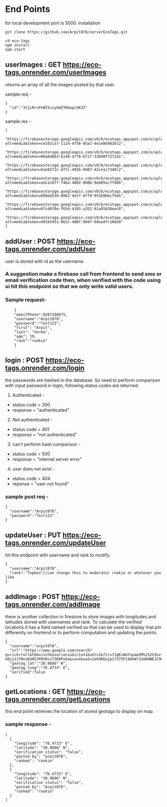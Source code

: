 # End Points 
for local development port is 5000.
installation

```
git clone https://github.com/Arpit078/serverEcoTags.git

cd eco-tags
npm install
npm start
```

## userImages : GET https://eco-tags.onrender.com/userImages
returns an array of all the images posted by that user.

sample req - 
```
{
  "id":"3CjLMrsPnBfXisyO4ETHGopcVK32"
}
```

sample res - 
```
[
  "https://firebasestorage.googleapis.com/v0/b/ecotags.appspot.com/o/uploads%2FCAP267848995582434062.jpg?alt=media&token=ce102ca7-1114-4f56-85a1-6e148e983bc2",
  "https://firebasestorage.googleapis.com/v0/b/ecotags.appspot.com/o/uploads%2FCAP2739564765792456559.jpg?alt=media&token=06a6d9b3-b140-4776-b71f-33948f7273a1",
  "https://firebasestorage.googleapis.com/v0/b/ecotags.appspot.com/o/uploads%2FCAP4188053035781720625.jpg?alt=media&token=61e82f2c-d77c-493b-9407-42ce1c7340c2",
  "https://firebasestorage.googleapis.com/v0/b/ecotags.appspot.com/o/uploads%2FCAP987144691733675821.jpg?alt=media&token=adca167f-f46a-4802-868b-9e685ec7f8b6",
  "https://firebasestorage.googleapis.com/v0/b/ecotags.appspot.com/o/uploads%2FCAP7200582233160237706.jpg?alt=media&token=66bbd539-8062-4e1f-8ff9-951b9bbcf9a5",
  "https://firebasestorage.googleapis.com/v0/b/ecotags.appspot.com/o/uploads%2FCAP3558470058008303336.jpg?alt=media&token=6fcd078e-f65d-4105-a352-91a95838eec8",
  "https://firebasestorage.googleapis.com/v0/b/ecotags.appspot.com/o/uploads%2FCAP1169996662160443081.jpg?alt=media&token=d9165451-662c-488f-804f-68ea4fc106e9"
]
```


## addUser : POST https://eco-tags.onrender.com/addUser
user is stored with id as the username.
### A suggestion make a firebase call from frontend to send sms or email verification code then, when verified with the code using ui hit this endpoint so that we only write valid users.
### Sample request-
```
    {
    "emailPhone":8287206875,
    "username":"Arpit078",
    "password":"Test123",
    "first": "Arpit",
    "last": "Verma",
    "age": 19,
    "rank":"rookie"
    }
```

## login : POST https://eco-tags.onrender.com/login
the passwords are hashed in the database. So need to perform comparison with input password in login, following status codes are returned.

1. Authenticated -
- status code = 200
- response = "authenticated"

2. Not authenticated - 
- status code = 401
- response = "not authenticated"

3. can't perform hash comparison - 
- status code = 500
- response = "internal server error"

4. user does not exist - 
- status code = 404
- reponse = "user not found" 

### sample post req - 
```
{
  "username":"Arpit078",
  "password":"Test123"
}
```




## updateUser : PUT https://eco-tags.onrender.com/updateUser
hit this endpoint with username and rank to modify.
```
{
  "username":"Arpit078",
  "rank":"TopGun"//can change this to moderator rookie or whatever you like
}

```

## addImage : POST https://eco-tags.onrender.com/addImage
there is another collection in firestore to store images with longitudes and latitudes stored with usernames and rank. To calculate the verified locations.It has a field named verified so that can be used to display that pin differently on frontend or to perform computation and updating the points.
```
{
  "username":"arpit078",
  "url":"https://www.google.com/search?q=rick+roll&tbm=isch&source=iu&ictx=1&vet=1&fir=71qKiWaYspaw3M%252CXozf31seXIiHxM%252C_%253B8HdBXBEzeMHZ2M%252CBT3ERn4fLiaQQM%252C_%253BykWkrdwI5JNXcM%252C6s4NuhB18CEGIM%252C_%253Bie_LDBGF5NS2sM%252C13v8y9GqOjLBKM%252C_&usg=AI4_-kQjy11YNnzKUHSJP0V8vzT3K8PaSw&sa=X&ved=2ahUKEwjp1f375Pj8AhWlS3wKHWEJC9cQ_h16BAhUEAE#imgrc=8HdBXBEzeMHZ2M",
  "geotag_lat":"30.9686° N",
  "geotag_long":"76.4733° E",
  "verified":false
}

```

## getLocations : GET https://eco-tags.onrender.com/getLocations
this end point retreives the location of stored geotags to display on map.
### sample response - 
```
[
  {
    "longitude": "76.4733° E",
    "latitude": "30.9686° N",
    "verification status": "false",
    "posted by": "arpit078",
    "ranked": "rookie"
  },
  {
    "longitude": "76.4733° E",
    "latitude": "30.9686° N",
    "verification status": "false",
    "posted by": "Arpit078",
    "ranked": "rookie"
  }
]
```




